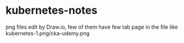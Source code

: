 # kubernetes-notes
png files edit by Draw.io, few of them have few tab page in the file like kubernetes-1.png/cka-udemy.png
